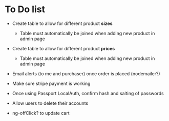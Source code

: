# To Do list

* Create table to allow for different product **sizes**
  * Table must automatically be joined when adding new product in admin page

* Create table to allow for different product **prices**
  * Table must automatically be joined when adding new product in admin page

* Email alerts (to me and purchaser) once order is placed (nodemailer?)

* Make sure stripe payment is working

* Once using Passport LocalAuth, confirm hash and salting of passwords

* Allow users to delete their accounts

* ng-offClick? to update cart
